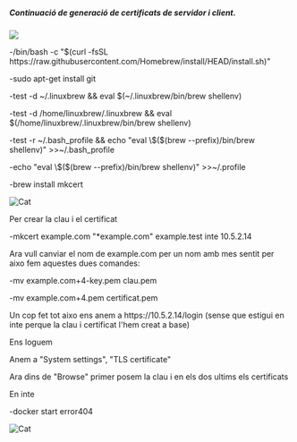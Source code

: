 <h5>Continuació de generaci&oacute; de certificats de servidor i client.</h5>
<p><img src="https://img.icons8.com/doodle/48/000000/certificate.png" /></p>
<p>-/bin/bash -c "$(curl -fsSL https://raw.githubusercontent.com/Homebrew/install/HEAD/install.sh)"</p>
<p>-sudo apt-get install git</p>
<p>-test -d ~/.linuxbrew && eval $(~/.linuxbrew/bin/brew shellenv)</p>
<p>-test -d /home/linuxbrew/.linuxbrew && eval $(/home/linuxbrew/.linuxbrew/bin/brew shellenv)</p>
<p>-test -r ~/.bash_profile && echo "eval \$($(brew --prefix)/bin/brew shellenv)" >>~/.bash_profile</p>
<p>-echo "eval \$($(brew --prefix)/bin/brew shellenv)" >>~/.profile</p>
<p>-brew install mkcert</p>
<p><img src="https://user-images.githubusercontent.com/71402147/110442432-2270f580-80bb-11eb-957b-f98b4bee943d.png" alt="Cat"></p>
<p>Per crear la clau i el certificat</p>
<p>-mkcert example.com "*example.com" example.test inte 10.5.2.14</p>
<p>Ara vull canviar el nom de example.com per un nom amb mes sentit per aixo fem aquestes dues comandes:</p>
<p>-mv example.com+4-key.pem clau.pem</p>
<p>-mv example.com+4.pem certificat.pem</p>
<p>Un cop fet tot aixo ens anem a https://10.5.2.14/login (sense que estigui en inte perque la clau i certificat l'hem creat a base)</p>
<p>Ens loguem</p>
<p>Anem a "System settings", "TLS certificate"</p>
<p>Ara dins de "Browse" primer posem la clau i en els dos ultims els certificats</p>
<p>En inte</p>
<p>-docker start error404</p>
<p><img src="https://user-images.githubusercontent.com/71402147/110686205-7bd24500-81df-11eb-8d32-1ff586eb044f.png" alt="Cat"></p>





